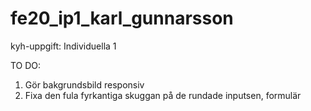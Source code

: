 # fe20_ip1_karl_gunnarsson
kyh-uppgift: Individuella 1

TO DO:

1. Gör bakgrundsbild responsiv
2. Fixa den fula fyrkantiga skuggan på de rundade inputsen, formulär